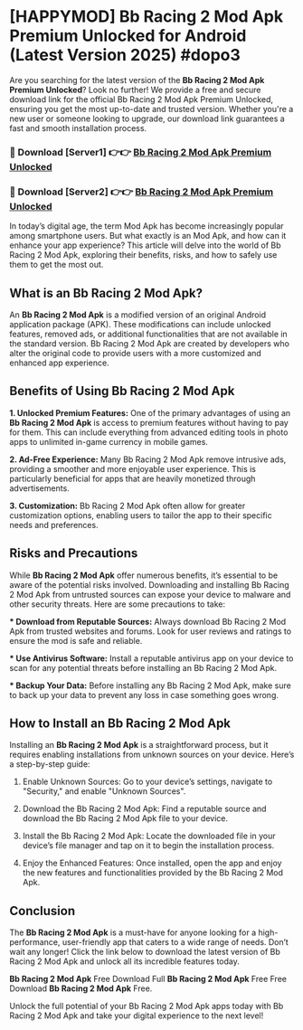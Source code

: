 # [HAPPYMOD] Bb Racing 2 Mod Apk Premium Unlocked for Android (Latest Version 2025) #dopo3

Are you searching for the latest version of the <strong>Bb Racing 2 Mod Apk Premium Unlocked</strong>? Look no further! We provide a free and secure download link for the official Bb Racing 2 Mod Apk Premium Unlocked, ensuring you get the most up-to-date and trusted version. Whether you're a new user or someone looking to upgrade, our download link guarantees a fast and smooth installation process.


<h3>🔴 Download [Server1] 👉👉 <a href="https://appsnew.pages.dev?q=Bb+Racing+2+Mod+Apk">Bb Racing 2 Mod Apk Premium Unlocked</a></h3>

<h3>🔴 Download [Server2] 👉👉 <a href="https://appsnew.pages.dev?q=Bb+Racing+2+Mod+Apk">Bb Racing 2 Mod Apk Premium Unlocked</a></h3>


In today’s digital age, the term Mod Apk has become increasingly popular among smartphone users. But what exactly is an Mod Apk, and how can it enhance your app experience? This article will delve into the world of Bb Racing 2 Mod Apk, exploring their benefits, risks, and how to safely use them to get the most out.


<h2>What is an Bb Racing 2 Mod Apk?</h2>

An <strong>Bb Racing 2 Mod Apk</strong> is a modified version of an original Android application package (APK). These modifications can include unlocked features, removed ads, or additional functionalities that are not available in the standard version. Bb Racing 2 Mod Apk are created by developers who alter the original code to provide users with a more customized and enhanced app experience.


<h2>Benefits of Using Bb Racing 2 Mod Apk</h2>

<strong> 1. Unlocked Premium Features:</strong> One of the primary advantages of using an <strong>Bb Racing 2 Mod Apk</strong> is access to premium features without having to pay for them. This can include everything from advanced editing tools in photo apps to unlimited in-game currency in mobile games.

<strong> 2. Ad-Free Experience:</strong> Many Bb Racing 2 Mod Apk remove intrusive ads, providing a smoother and more enjoyable user experience. This is particularly beneficial for apps that are heavily monetized through advertisements.

<strong> 3. Customization:</strong> Bb Racing 2 Mod Apk often allow for greater customization options, enabling users to tailor the app to their specific needs and preferences.


<h2>Risks and Precautions</h2>

While <strong>Bb Racing 2 Mod Apk</strong> offer numerous benefits, it’s essential to be aware of the potential risks involved. Downloading and installing Bb Racing 2 Mod Apk from untrusted sources can expose your device to malware and other security threats. Here are some precautions to take:

<strong> * Download from Reputable Sources:</strong> Always download Bb Racing 2 Mod Apk from trusted websites and forums. Look for user reviews and ratings to ensure the mod is safe and reliable.

<strong> * Use Antivirus Software:</strong> Install a reputable antivirus app on your device to scan for any potential threats before installing an Bb Racing 2 Mod Apk.

<strong> * Backup Your Data:</strong> Before installing any Bb Racing 2 Mod Apk, make sure to back up your data to prevent any loss in case something goes wrong.


<h2>How to Install an Bb Racing 2 Mod Apk</h2>

Installing an <strong>Bb Racing 2 Mod Apk</strong> is a straightforward process, but it requires enabling installations from unknown sources on your device. Here’s a step-by-step guide:

 1. Enable Unknown Sources: Go to your device’s settings, navigate to "Security," and enable "Unknown Sources".

 2. Download the Bb Racing 2 Mod Apk: Find a reputable source and download the Bb Racing 2 Mod Apk file to your device.

 3. Install the Bb Racing 2 Mod Apk: Locate the downloaded file in your device’s file manager and tap on it to begin the installation process.

 4. Enjoy the Enhanced Features: Once installed, open the app and enjoy the new features and functionalities provided by the Bb Racing 2 Mod Apk.


<h2><strong>Conclusion</strong></h2>

The <strong>Bb Racing 2 Mod Apk</strong> is a must-have for anyone looking for a high-performance, user-friendly app that caters to a wide range of needs. Don’t wait any longer! Click the link below to download the latest version of Bb Racing 2 Mod Apk and unlock all its incredible features today.

<strong>Bb Racing 2 Mod Apk</strong> Free Download Full <strong>Bb Racing 2 Mod Apk</strong> Free Free Download <strong>Bb Racing 2 Mod Apk</strong> Free.

Unlock the full potential of your Bb Racing 2 Mod Apk apps today with Bb Racing 2 Mod Apk and take your digital experience to the next level!